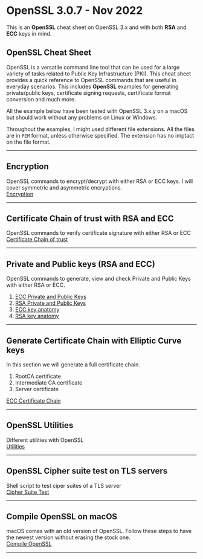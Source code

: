 # OpenSSL 3.0.7 - Nov 2022
This is an **OpenSSL** cheat sheet on OpenSSL 3.x and with both **RSA** and **ECC** keys in mind.  

## OpenSSL Cheat Sheet
OpenSSL is a versatile command line tool that can be used for a large variety of tasks related to Public Key Infrastructure (PKI). This cheat sheet provides a quick reference to OpenSSL commands that are useful in everyday scenarios. This includes **OpenSSL** examples for generating private/public keys, certificate signing requests, certificate format conversion and much more.

All the example below have been tested with OpenSSL 3.x.y on a macOS but should work without any problems on Linux or Windows.

Throughout the examples, I might used different file extensions. All the files are in `PEM` format, unless otherwise specified. The extension has no imptact on the file format.
***
## Encryption
OpenSSL commands to encrypt/decrypt with either RSA or ECC keys. I will cover symmetric and asymmetric encryptions.  
[Encryption](/Encryption)
***
## Certificate Chain of trust with RSA and ECC
OpenSSL commands to verify certificate signature with either RSA or ECC  
[Certificate Chain of trust](/Certificate%20Chain%20of%20trust)
***
## Private and Public keys (RSA and ECC)
OpenSSL commands to generate, view and check Private and Public Keys with either RSA or ECC.  
1. [ECC Private and Public Keys](ECC-PPK)
2. [RSA Private and Public Keys](RSA-PPK)
3. [ECC key anatomy](ECC-Anatomy)
3. [RSA key anatomy](RSA-Anatomy)
***
## Generate Certificate Chain with Elliptic Curve keys
In this section we will generate a full certificate chain.
1. RootCA certificate
2. Intermediate CA certificate
3. Server certificate  

[ECC Certificate Chain](/ECC%20Certificate%20Chain)
***
## OpenSSL Utilities
Different utilities with OpenSSL  
[Utilities](/Utilities)
***
## OpenSSL Cipher suite test on TLS servers
Shell script to test ciper suites of a TLS server  
[Cipher Suite Test](/Cipher%20suite%20test)
***
## Compile OpenSSL on macOS
macOS comes with an old version of OpenSSL. Follow these steps to have the newest version without erasing the stock one.  
[Compile OpenSSL](/Compile%20OpenSSL)
***
